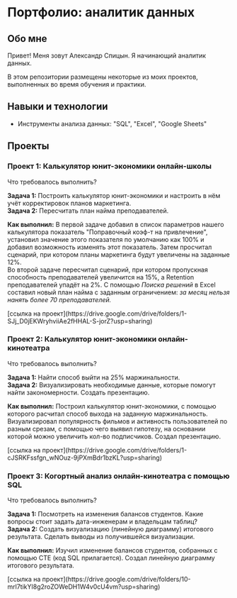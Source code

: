 # Портфолио: аналитик данных

## Обо мне

Привет! Меня зовут Александр Спицын. Я начинающий аналитик данных.

В этом репозитории размещены некоторые из моих проектов, выполненных во время обучения и практики.


## Навыки и технологии
- Инструменты анализа данных: "SQL", "Excel", "Google Sheets"

## Проекты
### Проект 1: Калькулятор юнит-экономики онлайн-школы
<p>Что требовалось выполнить?</p>

<p><strong>Задача 1:</strong> Построить калькулятор юнит-экономики и настроить в нём учёт корректировок планов маркетинга.<br>
  <strong>Задача 2:</strong> Пересчитать план найма преподавателей.</p>

<p><strong>Как выполнил:</strong> В первой задаче добавил в список параметров нашего калькулятора показатель "Поправочный коэф-т на привлечение", установил значение этого показателя по умолчанию как 100% и добавил возможность изменять этот показатель. Затем просчитал сценарий, при котором планы маркетинга будут увеличены на заданные 12%.<br>
  Во второй задаче пересчитал сценарий, при котором пропускная способность преподавателей увеличится на 15%, а Retention преподавателей упадёт на 2%. С помощью <em>Поиска решений</em> в Excel составил новый план найма с заданным ограничением: <em>за месяц нельзя нанять более 70 преподавателей.</em></p>

<p>[ссылка на проект](https://drive.google.com/drive/folders/1-SJj_D0jEKWryhviiAe2fHHAL-S-jorZ?usp=sharing)</p>

### Проект 2: Калькулятор юнит-экономики онлайн-кинотеатра
<p>Что требовалось выполнить?</p>

<p><strong>Задача 1:</strong> Найти способ выйти на 25% маржинальности.<br>
  <strong>Задача 2:</strong> Визуализировать необходимые данные, которые помогут найти закономерности. Создать презентацию.</p>

<p><strong>Как выполнил:</strong> Построил калькулятор юнит-экономики, с помощью которого расчитал способ выхода на заданную маржинальность. Визуализировал популярность фильмов и активность пользователей по разным срезам, с помощью чего выявил гипотезу, на основании которой можно увеличить кол-во подписчиков. Создал презентацию.</p>

<p>[ссылка на проект](https://drive.google.com/drive/folders/1-cJSRKFssfgn_wNOuz-9jPXmBdr1bzKL?usp=sharing)</p>

### Проект 3: Когортный анализ онлайн-кинотеатра с помощью SQL
<p>Что требовалось выполнить?</p>

<p><strong>Задача 1:</strong> Посмотреть на изменения балансов студентов. Какие вопросы стоит задать дата-инженерам и владельцам таблиц?<br>
  <strong>Задача 2:</strong> Создать визуализацию (линейную диаграмму) итогового результата. Сделать выводы из получившейся визуализации.</p>

<p><strong>Как выполнил:</strong> Изучил изменение балансов студентов, собранных с помощью CTE (код SQL прилагается). Создал линейную диаграмму итогового результата.</p>

<p>[ссылка на проект](https://drive.google.com/drive/folders/10-mrl7tikYI8g2roZOWeDH1W4v0cU4vm?usp=sharing)
